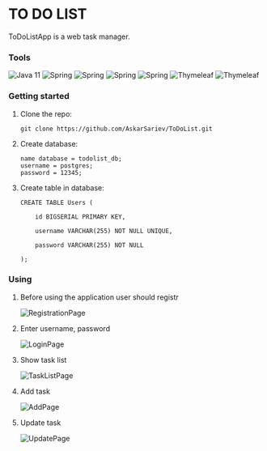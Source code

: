 # TO DO LIST

ToDoListApp is a web task manager. 

### Tools

![Java 11](https://img.shields.io/badge/-Java11-blue?appveyor)
![Spring](https://img.shields.io/badge/-Spring_Web-success?appveyor)
![Spring](https://img.shields.io/badge/-Spring_Data_JPA-success?appveyor)
![Spring](https://img.shields.io/badge/-Spring_Security-success?appveyor)
![Spring](https://img.shields.io/badge/-PostgreSQL-9cf?appveyor)
![Thymeleaf](https://img.shields.io/badge/-Thymeleaf-yellow?appveyor)
![Thymeleaf](https://img.shields.io/badge/-Validation-red?appveyor)

### Getting started

1. Clone the repo:

       git clone https://github.com/AskarSariev/ToDoList.git
      
2. Create database:

       name database = todolist_db;
       username = postgres;
       password = 12345;
      
3. Create table in database:

       CREATE TABLE Users (
       
           id BIGSERIAL PRIMARY KEY,
           
           username VARCHAR(255) NOT NULL UNIQUE,
           
           password VARCHAR(255) NOT NULL
           
       );

### Using

1. Before using the application user should registr

   <image src="/images/Registration.jpg" alt="RegistrationPage">

2. Enter username, password

   <image src="/images/Login.jpg" alt="LoginPage">

3. Show task list

   <image src="/images/TaskList.jpg" alt="TaskListPage">

4. Add task

   <image src="/images/Add.jpg" alt="AddPage">

5. Update task

   <image src="/images/Update.jpg" alt="UpdatePage">